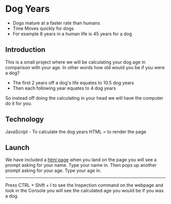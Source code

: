 # Dog Years

- Dogs mature at a faster rate than humans
- Time Moves quickly for dogs
- For example 8 years in a human life is 45 years for a dog

## Introduction

This is a small project where we will be calculating your dog age in comparison with your age. In other words how old would you be if you were a dog?

- The first 2 years off a dog's life equates to 10.5 dog years
- Then each following year equates to 4 dog years

So instead off doing the calculating in your head we will have the computer do it for you.

## Technology

JavaScript - To calculate the dog years
HTML = to render the page

## Launch

We have included a [html page](https://github.com/CustomHaven/dog-years.git) when you land on the page you will see a prompt asking for your name. Type your name in. Then pops up another prompt asking for your age. Type your age in.

---

Press CTRL + Shift + I to see the Inspection command on the webpage and look in the Console you will see the calculated age you would be if you was a dog.
